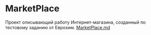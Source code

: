# MarketPlace
Проект описывающий работу Интернет-магазина, созданный по тестовому заданию от Еврохим.
[MarketPlace.md](#MarketPlace.md)

